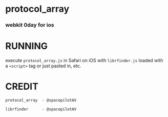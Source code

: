 # protocol_array
### webkit 0day for ios

# RUNNING
execute `protocol_array.js` in Safari on iOS with `librfinder.js` loaded with a `<script>` tag or just pasted in, etc.

# CREDIT
```
protocol_array  - @spacepilotAV

librfinder      - @spacepilotAV
```
